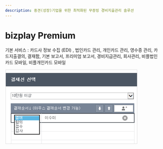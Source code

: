 ```yaml
---
description: 중견(성장)기업을 위한 최적화된 무증빙 경비지출관리 솔루션
---
```


# bizplay Premium

기본 서비스 : 카드사 정보 수집 \(EDI\) , 법인카드 관리, 개인카드 관리, 영수증 관리, 카드지출결의, 결재함, 기본 보고서, 프리미엄 보고서, 경비지급관리, 회사관리, 비플법인카드 모바일, 비플개인카드 모바일

![](../../.gitbook/assets/undefined.png)

